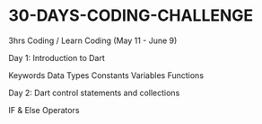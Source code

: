 # 30-DAYS-CODING-CHALLENGE
3hrs Coding / Learn Coding (May 11 - June 9)

Day 1: Introduction to Dart

Keywords
Data Types
Constants
Variables
Functions

Day 2: Dart control statements and collections

IF & Else
Operators
